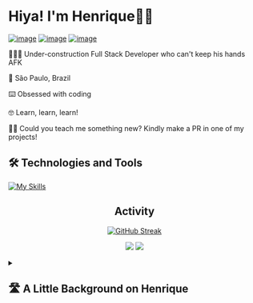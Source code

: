 # Hiya! I'm Henrique👋🏻

 <a href="https://www.linkedin.com/in/henrique-mag/">![image](https://img.shields.io/badge/LinkedIn-0077B5?style=for-the-badge&logo=linkedin&logoColor=white)</a>
 <a href="https://discordapp.com/users/824112286233919520/">![image](https://img.shields.io/badge/Discord-5865F2?style=for-the-badge&logo=discord&logoColor=white)</a>
 <a href="mailto:henriqueheronhh@gmail.com">![image](https://img.shields.io/badge/Gmail-D14836?style=for-the-badge&logo=gmail&logoColor=white)</a>

🧑🏻‍💻 Under-construction Full Stack Developer who can't keep his hands AFK

📌 São Paulo, Brazil

⌨️ Obsessed with coding

🤓 Learn, learn, learn!

🙏🏻 Could you teach me something new? Kindly make a PR in one of my projects!


## **🛠️ Technologies and Tools**

[![My Skills](https://skillicons.dev/icons?i=react,nodejs,mongo,sass,bootstrap,webpack,html,css,js,ts,py,php,git,github,jest,linux,netlify,vscode)](https://skillicons.dev)

<div align="center">
  
## **Activity**
  
</div>

<div align="center">
  
[![GitHub Streak](https://streak-stats.demolab.com?user=autotelico&locale=en)](https://git.io/streak-stats)

![](http://github-profile-summary-cards.vercel.app/api/cards/stats?username=autotelico&theme=default) ![](http://github-profile-summary-cards.vercel.app/api/cards/most-commit-language?username=autotelico&theme=default)

</div>

<details>
<summary><h2>🛣️ A Little Background on Henrique<h2></summary>
<br>
Everyone has experienced those "what if" moments: what if I tried something different? What if I'm letting opportunities slip by? What if I succeed?

That's how I got into web development. After 4 frustrating attempts, I decided to give it a 5th try. And it worked! I've always enjoyed helping others with computers in all of the 3 jobs I've had in my life, and everyone always said the same thing: "Oh, you look like someone who loves PCs! Why don't you go into IT?"

I thought, you know what? You guys are right - I really do love 'em! While still working in my earlier area of expertise, I chose now to dedicate myself to what I've always loved to do the most: playing with browsers! I spend every spare moment of my day reading about code or writing code.

I just want to know as much as possible about how to tweak things. My joy with the web is precisely that. It's not about money or fame; I just really want to create things. With finesse! 👌🏻

If you come across anything in my projects and want to make a PR to show me how it can be improved, feel free! Comment whatever you like.
</details>

<!--
**autotelico/autotelico** is a ✨ _special_ ✨ repository because its `README.md` (this file) appears on your GitHub profile.

Here are some ideas to get you started:

- 🔭 I’m currently working on ...
- 🌱 I’m currently learning ...
- 👯 I’m looking to collaborate on ...
- 🤔 I’m looking for help with ...
- 💬 Ask me about ...
- 📫 How to reach me: ...
- 😄 Pronouns: ...
- ⚡ Fun fact: ...
-->
